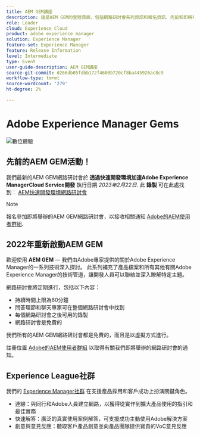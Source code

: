 ```yaml
---
title: AEM GEM講座
description: 這是AEM GEM的登陸頁面，包括網路研討會系列資訊和報名資訊、先前和即將舉辦的網路研討會
role: Leader
cloud: Experience Cloud
product: adobe experience manager
solution: Experience Manager
feature-set: Experience Manager
feature: Release Information
level: Intermediate
type: Event
user-guide-description: AEM GEM講座
source-git-commit: d266db05fdbb172f4600b720cf8ba445926ac8c9
workflow-type: tm+mt
source-wordcount: '279'
ht-degree: 2%

---
```


# Adobe Experience Manager Gems

<img alt="數位體驗" src="./assets/ADX_Gems.png"/>

## 先前的AEM GEM活動！

<!--  Remove the comment marks, and put the upcoming event in the below table

<table style="max-width: 1214px;">
<tr>
  <td style="vertical-align: top;">
    <a href="https://www.youtube.com/watch?v=f1T9XU9TCJU">
      <img alt="Experience League LIVE Oct 25" src="assets/Oct25_2022_exl_live_banner_web_1920_WebBanner.png">
    </a>
    <div>
      <a href="https://www.youtube.com/watch?v=f1T9XU9TCJU">
        <strong>Deliver the right offer at the right time with decision management</strong>
      </a>
      <br/><em>with Sandra Hausmann, Ben Tepfer, Brandon Poyfair, and Jason Hickey</em>
      <br/><em>October 25, 2022</em>
    </div>
  </td>
</tr>
</table>

-->
我們最新的AEM GEM網路研討會於 **透過快速開發環境加速Adobe Experience ManagerCloud Service開發** 執行日期 *2023年2月22日*.
此 **錄製** 可在此處找到： [AEM快速開發環境網路研討會](gems2023/Rapid-Development-Environments.md)

>[!NOTE]
>
> 報名參加即將舉辦的AEM GEM網路研討會，以接收相關通知 [Adobe的AEM使用者群組](https://aem-augs.adobe.com/).

## 2022年重新啟動AEM GEM

歡迎使用 **AEM GEM**  — 我們由Adobe專家提供的關於Adobe Experience Manager的一系列技術深入探討。 此系列補充了產品檔案和所有其他有關Adobe Experience Manager的技術管道，讓開發人員可以聯絡並深入瞭解特定主題。

網路研討會將定期進行，包括以下內容：

* 持續時間上限為60分鐘
* 問答環節和聊天專家可在整個網路研討會中找到
* 每個網路研討會之後可用的錄製
* 網路研討會是免費的

我們所有的AEM GEM網路研討會都是免費的，而且是以虛擬方式進行。

註冊位置 [Adobe的AEM使用者群組](https://aem-augs.adobe.com/) 以取得有關我們即將舉辦的網路研討會的通知。

## Experience League社群

我們的 [Experience Manager社群](https://experienceleaguecommunities.adobe.com/t5/adobe-experience-manager/ct-p/adobe-experience-manager-community) 在支援產品採用和客戶成功上扮演關鍵角色。

* 連線：與同行和Adobe人員建立網路，以獲得從實作到擴大產品使用的指引和最佳實務
* 快速解答：廣泛的真實使用案例解答，可支援成功主動使用Adobe解決方案
* 創意與意見反應：聽取客戶產品創意並向產品團隊提供寶貴的VoC意見反應



